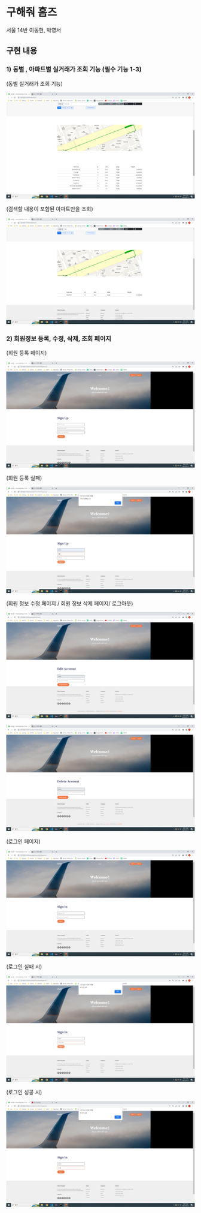 # 구해줘 홈즈

서울 14반 이동현, 박영서

## 구현 내용

### 1) 동별 , 아파트별 실거래가 조회 기능 (필수 기능 1-3)

(동별 실거래가 조회 기능)

![Untitled](./img/Untitled.png)

(검색할 내용이 포함된 아파트만을 조회)

![Untitled](./img/Untitled%201.png)

### 2) 회원정보 등록, 수정, 삭제, 조회 페이지

(회원 등록 페이지)

![Untitled](./img/Untitled%202.png)

(회원 등록 실패)

 

![Untitled](./img/Untitled%203.png)

(회원 정보 수정 페이지 / 회원 정보 삭제 페이지/ 로그아웃)

![Untitled](./img/Untitled%204.png)

![Untitled](./img/Untitled%205.png)

(로그인 페이지)

![Untitled](./img/Untitled%206.png)

(로그인 실패 시)

![Untitled](./img/Untitled%207.png)

(로그인 성공 시)

![Untitled](./img/Untitled%208.png)